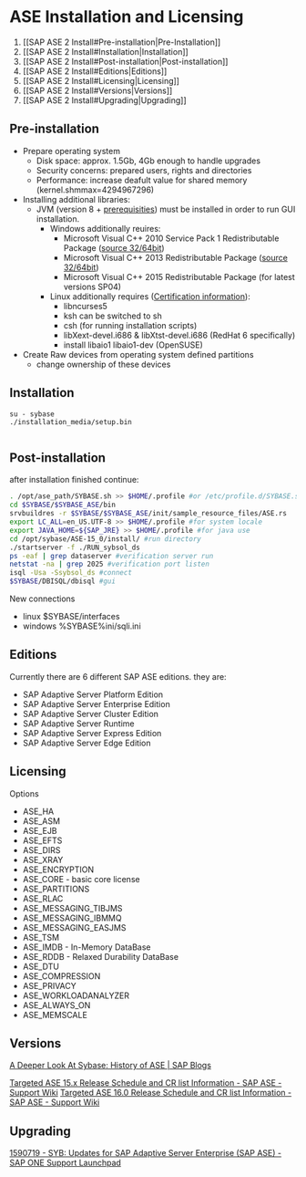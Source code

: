 # ASE Installation and Licensing

1. [[SAP ASE 2 Install#Pre-installation|Pre-Installation]]
2. [[SAP ASE 2 Install#Installation|Installation]]
3. [[SAP ASE 2 Install#Post-installation|Post-installation]]
4. [[SAP ASE 2 Install#Editions|Editions]]
5. [[SAP ASE 2 Install#Licensing|Licensing]]
6. [[SAP ASE 2 Install#Versions|Versions]]
7. [[SAP ASE 2 Install#Upgrading|Upgrading]]

## Pre-installation

- Prepare operating system
	- Disk space: approx. 1.5Gb, 4Gb enough to handle upgrades
	- Security concerns: prepared users, rights and directories
	- Performance: increase deafult value for shared memory (kernel.shmmax=4294967296)
- Installing additional libraries:
	- JVM (version 8 + [prerequisities](https://launchpad.support.sap.com/#/notes/1367498)) must be installed in order to run GUI installation.
		- Windows additionally reuires:
			- Microsoft Visual C++ 2010 Service Pack 1 Redistributable Package ([source 32/64bit](https://www.microsoft.com/en-us/download/details.aspx?id=26999))
			- Microsoft Visual C++ 2013 Redistributable Package ([source 32/64bit](https://www.microsoft.com/en-us/download/details.aspx?id=40784))
			- Microsoft Visual C++ 2015 Redistributable Package (for latest versions SP04)
		- Linux additionally requires ([Certification information](https://launchpad.support.sap.com/#/notes/1941500)):
			- libncurses5
			- ksh can be switched to sh
			- csh (for running installation scripts)
			- libXext-devel.i686 & libXtst-devel.i686 (RedHat 6 specifically)
			- install libaio1 libaio1-dev (OpenSUSE) 
- Create Raw devices from operating system defined partitions
	- change ownership of these devices

## Installation

```
su - sybase
./installation_media/setup.bin


```


## Post-installation

after installation finished continue:

```sh
. /opt/ase_path/SYBASE.sh >> $HOME/.profile #or /etc/profile.d/SYBASE.sh
cd $SYBASE/$SYBASE_ASE/bin  
srvbuildres -r $SYBASE/$SYBASE_ASE/init/sample_resource_files/ASE.rs
export LC_ALL=en_US.UTF-8 >> $HOME/.profile #for system locale  
export JAVA_HOME=${SAP_JRE} >> $HOME/.profile #for java use
cd /opt/sybase/ASE-15_0/install/ #run directory  
./startserver -f ./RUN_sybsol_ds  
ps -eaf | grep dataserver #verification server run  
netstat -na | grep 2025 #verification port listen  
isql -Usa -Ssybsol_ds #connect   
$SYBASE/DBISQL/dbisql #gui
```


New connections

- linux $SYBASE/interfaces
- windows %SYBASE%ini/sqli.ini

## Editions
Currently there are 6 different SAP ASE editions. they are:

- SAP Adaptive Server Platform Edition
- SAP Adaptive Server Enterprise Edition
- SAP Adaptive Server Cluster Edition
- SAP Adaptive Server Runtime
- SAP Adaptive Server Express Edition
- SAP Adaptive Server Edge Edition

## Licensing

Options

- ASE_HA
- ASE_ASM
- ASE_EJB
- ASE_EFTS
- ASE_DIRS
- ASE_XRAY
- ASE_ENCRYPTION
- ASE_CORE - basic core license
- ASE_PARTITIONS
- ASE_RLAC
- ASE_MESSAGING_TIBJMS
- ASE_MESSAGING_IBMMQ
- ASE_MESSAGING_EASJMS
- ASE_TSM
- ASE_IMDB - In-Memory DataBase
- ASE_RDDB - Relaxed Durability DataBase
- ASE_DTU
- ASE_COMPRESSION
- ASE_PRIVACY
- ASE_WORKLOADANALYZER
- ASE_ALWAYS_ON
- ASE_MEMSCALE


## Versions
[A Deeper Look At Sybase: History of ASE | SAP Blogs](https://blogs.sap.com/2011/04/15/a-deeper-look-at-sybase-history-of-ase/)

[Targeted ASE 15.x Release Schedule and CR list Information - SAP ASE - Support Wiki](https://wiki.scn.sap.com/wiki/display/SYBASE/Targeted+ASE+15.x+Release+Schedule+and+CR+list+Information)
[Targeted ASE 16.0 Release Schedule and CR list Information - SAP ASE - Support Wiki](https://wiki.scn.sap.com/wiki/display/SYBASE/Targeted+ASE+16.0+Release+Schedule+and+CR+list+Information)

## Upgrading
[1590719 - SYB: Updates for SAP Adaptive Server Enterprise (SAP ASE) - SAP ONE Support Launchpad](https://launchpad.support.sap.com/#/notes/0001590719)
